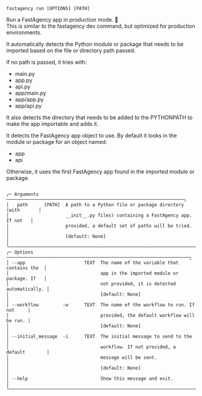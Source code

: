 ```

fastagency run [OPTIONS] [PATH]

```

Run a FastAgency app in production mode. 🚀                                    
 This is similar to the fastagency dev command, but optimized for production    
 environments.                                                                  
                                                                                
 It automatically detects the Python module or package that needs to be         
 imported based on the file or directory path passed.                           
                                                                                
 If no path is passed, it tries with:                                           
                                                                                
 - main.py                                                                      
 - app.py                                                                       
 - api.py                                                                       
 - app/main.py                                                                  
 - app/app.py                                                                   
 - app/api.py                                                                   
                                                                                
 It also detects the directory that needs to be added to the PYTHONPATH to make 
 the app importable and adds it.                                                
                                                                                
 It detects the FastAgency app object to use. By default it looks in the module 
 or package for an object named:                                                
                                                                                
 - app                                                                          
 - api                                                                          
                                                                                
 Otherwise, it uses the first FastAgency app found in the imported module or    
 package.


```

╭─ Arguments ──────────────────────────────────────────────────────────────────╮
│   path      [PATH]  A path to a Python file or package directory (with       │
│                     __init__.py files) containing a FastAgency app. If not   │
│                     provided, a default set of paths will be tried.          │
│                     [default: None]                                          │
╰──────────────────────────────────────────────────────────────────────────────╯
╭─ Options ────────────────────────────────────────────────────────────────────╮
│ --app                      TEXT  The name of the variable that contains the  │
│                                  app in the imported module or package. If   │
│                                  not provided, it is detected automatically. │
│                                  [default: None]                             │
│ --workflow         -w      TEXT  The name of the workflow to run. If not     │
│                                  provided, the default workflow will be run. │
│                                  [default: None]                             │
│ --initial_message  -i      TEXT  The initial message to send to the          │
│                                  workflow. If not provided, a default        │
│                                  message will be sent.                       │
│                                  [default: None]                             │
│ --help                           Show this message and exit.                 │
╰──────────────────────────────────────────────────────────────────────────────╯

```

